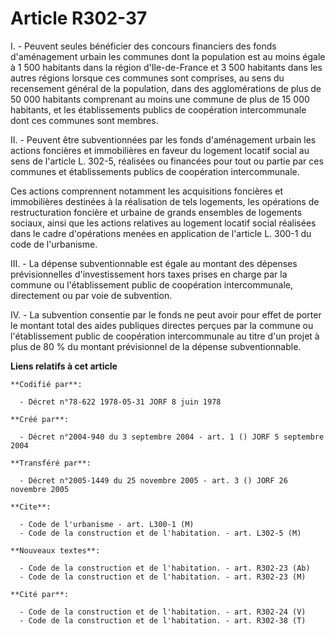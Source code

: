 # Article R302-37

I. - Peuvent seules bénéficier des concours financiers des fonds d'aménagement urbain les communes dont la population est au
moins égale à 1 500 habitants dans la région d'Ile-de-France et 3 500 habitants dans les autres régions lorsque ces communes
sont comprises, au sens du recensement général de la population, dans des agglomérations de plus de 50 000 habitants
comprenant au moins une commune de plus de 15 000 habitants, et les établissements publics de coopération intercommunale dont
ces communes sont membres.

II. - Peuvent être subventionnées par les fonds d'aménagement urbain les actions foncières et immobilières en faveur du
logement locatif social au sens de l'article L. 302-5, réalisées ou financées pour tout ou partie par ces communes et
établissements publics de coopération intercommunale.

Ces actions comprennent notamment les acquisitions foncières et immobilières destinées à la réalisation de tels logements,
les opérations de restructuration foncière et urbaine de grands ensembles de logements sociaux, ainsi que les actions
relatives au logement locatif social réalisées dans le cadre d'opérations menées en application de l'article L. 300-1 du code
de l'urbanisme.

III. - La dépense subventionnable est égale au montant des dépenses prévisionnelles d'investissement hors taxes prises en
charge par la commune ou l'établissement public de coopération intercommunale, directement ou par voie de subvention.

IV. - La subvention consentie par le fonds ne peut avoir pour effet de porter le montant total des aides publiques directes
perçues par la commune ou l'établissement public de coopération intercommunale au titre d'un projet à plus de 80 % du montant
prévisionnel de la dépense subventionnable.

**Liens relatifs à cet article**

	**Codifié par**:

	  - Décret n°78-622 1978-05-31 JORF 8 juin 1978

	**Créé par**:

	  - Décret n°2004-940 du 3 septembre 2004 - art. 1 () JORF 5 septembre 2004

	**Transféré par**:

	  - Décret n°2005-1449 du 25 novembre 2005 - art. 3 () JORF 26 novembre 2005

	**Cite**:

	  - Code de l'urbanisme - art. L300-1 (M)
	  - Code de la construction et de l'habitation. - art. L302-5 (M)

	**Nouveaux textes**:

	  - Code de la construction et de l'habitation. - art. R302-23 (Ab)
	  - Code de la construction et de l'habitation. - art. R302-23 (M)

	**Cité par**:

	  - Code de la construction et de l'habitation. - art. R302-24 (V)
	  - Code de la construction et de l'habitation. - art. R302-38 (T)
